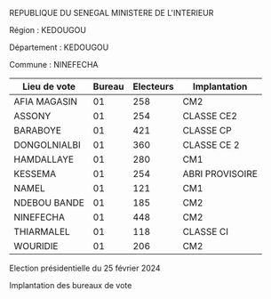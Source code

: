 REPUBLIQUE DU SENEGAL MINISTERE DE L'INTERIEUR

Région : KEDOUGOU

Département : KEDOUGOU

Commune : NINEFECHA

| Lieu de vote | Bureau | Electeurs | Implantation |
| - | - | - | - |
| AFIA MAGASIN | 01 | 258 | CM2 |
| ASSONY | 01 | 254 | CLASSE CE2 |
| BARABOYE | 01 | 421 | CLASSE CP |
| DONGOLNIALBI | 01 | 360 | CLASSE CE 2 |
| HAMDALLAYE | 01 | 280 | CM1 |
| KESSEMA | 01 | 254 | ABRI PROVISOIRE |
| NAMEL | 01 | 121 | CM1 |
| NDEBOU BANDE | 01 | 185 | CM2 |
| NINEFECHA | 01 | 448 | CM2 |
| THIARMALEL | 01 | 118 | CLASSE CI |
| WOURIDIE | 01 | 206 | CM2 |

<!-- PageNumber="6/7" -->

Election présidentielle du 25 février 2024

Implantation des bureaux de vote
